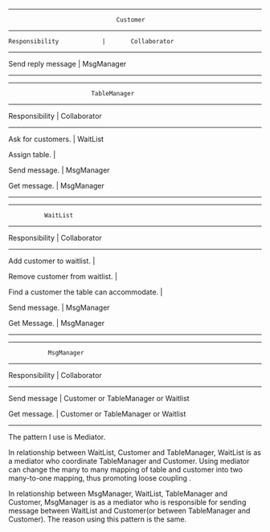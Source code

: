 -------------------------------------------------

							      Customer

-------------------------------------------------

	Responsibility            |       Collaborator

-------------------------------------------------

 Send reply message       |    		 MsgManager 

-------------------------------------------------


-------------------------------------------------
					       TableManager

-------------------------------------------------

Responsibility | Collaborator

-------------------------------------------------
Ask for customers. 			| 					WaitList

Assign table.						|				

Send message.					  |				     MsgManager

Get message.					  | 				     MsgManager

-------------------------------------------------



-------------------------------------------------

              WaitList

-------------------------------------------------

Responsibility    |     Collaborator

-------------------------------------------------

Add customer to waitlist.				  |           			     

Remove customer from waitlist.		  |				

Find a customer the table can accommodate. 	  | 

Send message.					  |				MsgManager

Get Message.					  | 				MsgManager

-------------------------------------------------



-------------------------------------------------

               MsgManager

-------------------------------------------------

Responsibility    |     Collaborator

-------------------------------------------------

Send message			|		  Customer or TableManager or Waitlist			

Get message.					  |		  Customer or TableManager or Waitlist			

-------------------------------------------------





The pattern I use is Mediator. 

In relationship between WaitList, Customer and TableManager, WaitList is as a mediator who coordinate TableManager and Customer. Using mediator can change the many to many mapping of table and customer into two many-to-one mapping, thus promoting loose coupling .

In relationship between MsgManager, WaitList, TableManager and Customer, MsgManager is as a mediator who is responsible for sending message between WaitList and Customer(or between TableManager and Customer). The reason using this pattern is the same.

